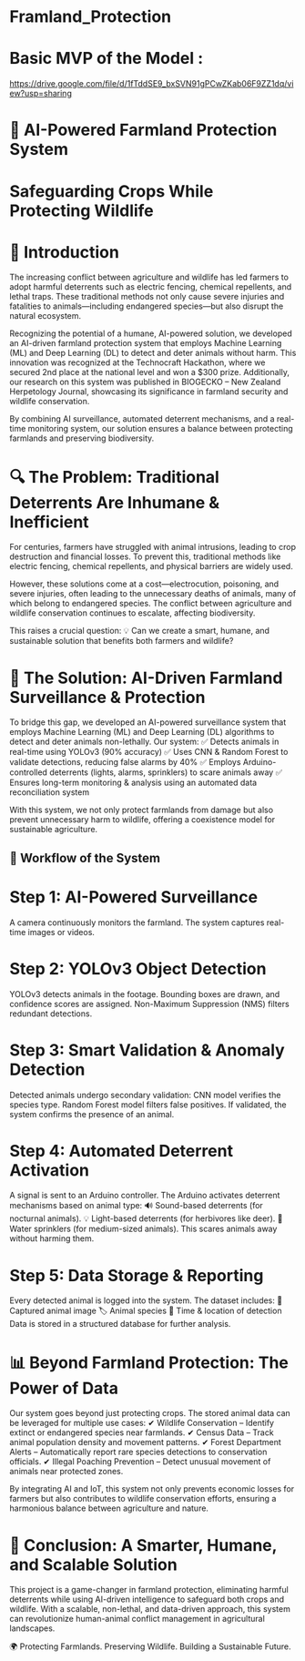 # Framland_Protection

# Basic MVP of the Model : 
https://drive.google.com/file/d/1fTddSE9_bxSVN91gPCwZKab06F9ZZ1dq/view?usp=sharing

# 🌾 AI-Powered Farmland Protection System
# Safeguarding Crops While Protecting Wildlife

# 🚀 Introduction
The increasing conflict between agriculture and wildlife has led farmers to adopt harmful deterrents such as electric fencing, chemical repellents, and lethal traps. These traditional methods not only cause severe injuries and fatalities to animals—including endangered species—but also disrupt the natural ecosystem.

Recognizing the potential of a humane, AI-powered solution, we developed an AI-driven farmland protection system that employs Machine Learning (ML) and Deep Learning (DL) to detect and deter animals without harm. This innovation was recognized at the Technocraft Hackathon, where we secured 2nd place at the national level and won a $300 prize. Additionally, our research on this system was published in BIOGECKO – New Zealand Herpetology Journal, showcasing its significance in farmland security and wildlife conservation.

By combining AI surveillance, automated deterrent mechanisms, and a real-time monitoring system, our solution ensures a balance between protecting farmlands and preserving biodiversity.

# 🔍 The Problem: Traditional Deterrents Are Inhumane & Inefficient

For centuries, farmers have struggled with animal intrusions, leading to crop destruction and financial losses. To prevent this, traditional methods like electric fencing, chemical repellents, and physical barriers are widely used.

However, these solutions come at a cost—electrocution, poisoning, and severe injuries, often leading to the unnecessary deaths of animals, many of which belong to endangered species. The conflict between agriculture and wildlife conservation continues to escalate, affecting biodiversity.

This raises a crucial question:
💡 Can we create a smart, humane, and sustainable solution that benefits both farmers and wildlife?

# 🤖 The Solution: AI-Driven Farmland Surveillance & Protection

To bridge this gap, we developed an AI-powered surveillance system that employs Machine Learning (ML) and Deep Learning (DL) algorithms to detect and deter animals non-lethally. Our system:
✅ Detects animals in real-time using YOLOv3 (90% accuracy)
✅ Uses CNN & Random Forest to validate detections, reducing false alarms by 40%
✅ Employs Arduino-controlled deterrents (lights, alarms, sprinklers) to scare animals away
✅ Ensures long-term monitoring & analysis using an automated data reconciliation system

With this system, we not only protect farmlands from damage but also prevent unnecessary harm to wildlife, offering a coexistence model for sustainable agriculture.

## 🔄 Workflow of the System

# Step 1: AI-Powered Surveillance
A camera continuously monitors the farmland.
The system captures real-time images or videos.
# Step 2: YOLOv3 Object Detection
YOLOv3 detects animals in the footage.
Bounding boxes are drawn, and confidence scores are assigned.
Non-Maximum Suppression (NMS) filters redundant detections.
# Step 3: Smart Validation & Anomaly Detection
Detected animals undergo secondary validation:
CNN model verifies the species type.
Random Forest model filters false positives.
If validated, the system confirms the presence of an animal.
# Step 4: Automated Deterrent Activation
A signal is sent to an Arduino controller.
The Arduino activates deterrent mechanisms based on animal type:
🔊 Sound-based deterrents (for nocturnal animals).
💡 Light-based deterrents (for herbivores like deer).
🚰 Water sprinklers (for medium-sized animals).
This scares animals away without harming them.
# Step 5: Data Storage & Reporting
Every detected animal is logged into the system.
The dataset includes:
📸 Captured animal image
🏷 Animal species
📍 Time & location of detection
Data is stored in a structured database for further analysis.
# 📊 Beyond Farmland Protection: The Power of Data
Our system goes beyond just protecting crops. The stored animal data can be leveraged for multiple use cases:
✔ Wildlife Conservation – Identify extinct or endangered species near farmlands.
✔ Census Data – Track animal population density and movement patterns.
✔ Forest Department Alerts – Automatically report rare species detections to conservation officials.
✔ Illegal Poaching Prevention – Detect unusual movement of animals near protected zones.

By integrating AI and IoT, this system not only prevents economic losses for farmers but also contributes to wildlife conservation efforts, ensuring a harmonious balance between agriculture and nature.

# 🚀 Conclusion: A Smarter, Humane, and Scalable Solution
This project is a game-changer in farmland protection, eliminating harmful deterrents while using AI-driven intelligence to safeguard both crops and wildlife. With a scalable, non-lethal, and data-driven approach, this system can revolutionize human-animal conflict management in agricultural landscapes.

🌍 Protecting Farmlands. Preserving Wildlife. Building a Sustainable Future.
